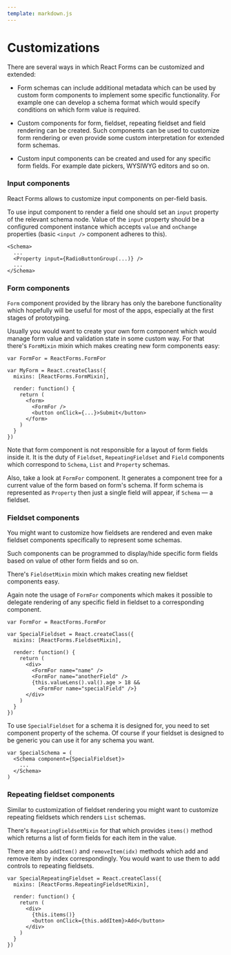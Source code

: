 ```yaml
---
template: markdown.js
---
```


# Customizations

There are several ways in which React Forms can be customized and extended:

* Form schemas can include additional metadata which can be used by custom form
  components to implement some specific functionality. For example one can
  develop a schema format which would specify conditions on which form value is
  required.

* Custom components for form, fieldset, repeating fieldset and field rendering
  can be created. Such components can be used to customize form rendering or
  even provide some custom interpretation for extended form schemas.
  
* Custom input components can be created and used for any specific form fields.
  For example date pickers, WYSIWYG editors and so on.

### Input components

React Forms allows to customize input components on per-field basis.

To use input component to render a field one should set an `input` property of the
relevant schema node. Value of the `input` property should be a configured
component instance which accepts `value` and `onChange` properties (basic
`<input />` component adheres to this).

```
<Schema>
  ...
  <Property input={RadioButtonGroup(...)} />
  ...
</Schema>
```

### Form components

`Form` component provided by the library has only the barebone functionality which
hopefully will be useful for most of the apps, especially at the first stages of
prototyping.

Usually you would want to create your own form component which would manage form
value and validation state in some custom way. For that there's `FormMixin` mixin
which makes creating new form components easy:

```
var FormFor = ReactForms.FormFor

var MyForm = React.createClass({
  mixins: [ReactForms.FormMixin],

  render: function() {
    return (
      <form>
        <FormFor />
        <button onClick={...}>Submit</button>
      </form>
    )
  }
})
```

Note that form component is not responsible for a layout of form fields inside
it. It is the duty of `Fieldset`, `RepeatingFieldset` and `Field` components which
correspond to `Schema`, `List` and `Property` schemas.

Also, take a look at `FormFor` component. It generates a component tree for a
current value of the form based on form's schema. If form schema is represented
as `Property` then just a single field will appear, if `Schema` — a fieldset.

### Fieldset components

You might want to customize how fieldsets are rendered and even make fieldset
components specifically to represent some schemas.

Such components can be programmed to display/hide specific form fields based on
value of other form fields and so on.

There's `FieldsetMixin` mixin which makes creating new fieldset components easy.

Again note the usage of `FormFor` components which makes it possible to delegate
rendering of any specific field in fieldset to a corresponding component.

```
var FormFor = ReactForms.FormFor

var SpecialFieldset = React.createClass({
  mixins: [ReactForms.FieldsetMixin],

  render: function() {
    return (
      <div>
        <FormFor name="name" />
        <FormFor name="anotherField" />
        {this.valueLens().val().age > 18 &&
          <FormFor name="specialField" />}
      </div>
    )
  }
})
```

To use `SpecialFieldset` for a schema it is designed for, you need to set
component property of the schema. Of course if your fieldset is designed to be
generic you can use it for any schema you want.

```
var SpecialSchema = (
  <Schema component={SpecialFieldset}>
    ...
  </Schema>
)
```

### Repeating fieldset components

Similar to customization of fieldset rendering you might want to customize
repeating fieldsets which renders `List` schemas.

There's `RepeatingFieldsetMixin` for that which provides `items()` method which
returns a list of form fields for each item in the value.

There are also `addItem()` and `removeItem(idx)` methods which add and remove
item by index correspondingly. You would want to use them to add controls to
repeating fieldsets.

```
var SpecialRepeatingFieldset = React.createClass({
  mixins: [ReactForms.RepeatingFieldsetMixin],

  render: function() {
    return (
      <div>
        {this.items()}
        <button onClick={this.addItem}>Add</button>
      </div>
    )
  }
})
```
